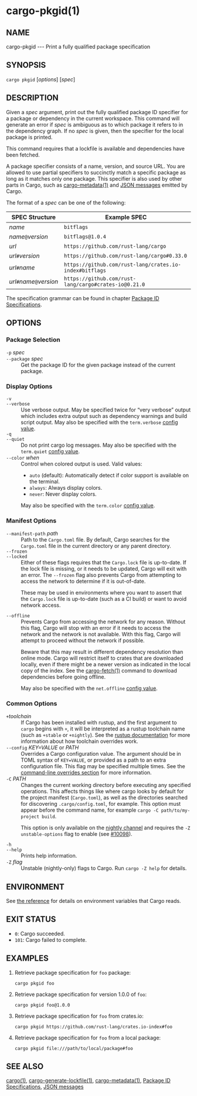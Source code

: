 # cargo-pkgid(1)

## NAME

cargo-pkgid --- Print a fully qualified package specification

## SYNOPSIS

`cargo pkgid` [_options_] [_spec_]

## DESCRIPTION

Given a _spec_ argument, print out the fully qualified package ID specifier
for a package or dependency in the current workspace. This command will
generate an error if _spec_ is ambiguous as to which package it refers to in
the dependency graph. If no _spec_ is given, then the specifier for the local
package is printed.

This command requires that a lockfile is available and dependencies have been
fetched.

A package specifier consists of a name, version, and source URL. You are
allowed to use partial specifiers to succinctly match a specific package as
long as it matches only one package. This specifier is also used by other parts
in Cargo, such as [cargo-metadata(1)](cargo-metadata.html) and [JSON messages] emitted by Cargo.

The format of a _spec_ can be one of the following:

SPEC Structure             | Example SPEC
---------------------------|--------------
_name_                     | `bitflags`
_name_`@`_version_         | `bitflags@1.0.4`
_url_                      | `https://github.com/rust-lang/cargo`
_url_`#`_version_          | `https://github.com/rust-lang/cargo#0.33.0`
_url_`#`_name_             | `https://github.com/rust-lang/crates.io-index#bitflags`
_url_`#`_name_`@`_version_ | `https://github.com/rust-lang/cargo#crates-io@0.21.0`

The specification grammar can be found in chapter [Package ID Specifications].

## OPTIONS

### Package Selection

<dl>

<dt class="option-term" id="option-cargo-pkgid--p"><a class="option-anchor" href="#option-cargo-pkgid--p"></a><code>-p</code> <em>spec</em></dt>
<dt class="option-term" id="option-cargo-pkgid---package"><a class="option-anchor" href="#option-cargo-pkgid---package"></a><code>--package</code> <em>spec</em></dt>
<dd class="option-desc">Get the package ID for the given package instead of the current package.</dd>


</dl>

### Display Options

<dl>
<dt class="option-term" id="option-cargo-pkgid--v"><a class="option-anchor" href="#option-cargo-pkgid--v"></a><code>-v</code></dt>
<dt class="option-term" id="option-cargo-pkgid---verbose"><a class="option-anchor" href="#option-cargo-pkgid---verbose"></a><code>--verbose</code></dt>
<dd class="option-desc">Use verbose output. May be specified twice for “very verbose” output which
includes extra output such as dependency warnings and build script output.
May also be specified with the <code>term.verbose</code>
<a href="../reference/config.html">config value</a>.</dd>


<dt class="option-term" id="option-cargo-pkgid--q"><a class="option-anchor" href="#option-cargo-pkgid--q"></a><code>-q</code></dt>
<dt class="option-term" id="option-cargo-pkgid---quiet"><a class="option-anchor" href="#option-cargo-pkgid---quiet"></a><code>--quiet</code></dt>
<dd class="option-desc">Do not print cargo log messages.
May also be specified with the <code>term.quiet</code>
<a href="../reference/config.html">config value</a>.</dd>


<dt class="option-term" id="option-cargo-pkgid---color"><a class="option-anchor" href="#option-cargo-pkgid---color"></a><code>--color</code> <em>when</em></dt>
<dd class="option-desc">Control when colored output is used. Valid values:</p>
<ul>
<li><code>auto</code> (default): Automatically detect if color support is available on the
terminal.</li>
<li><code>always</code>: Always display colors.</li>
<li><code>never</code>: Never display colors.</li>
</ul>
<p>May also be specified with the <code>term.color</code>
<a href="../reference/config.html">config value</a>.</dd>

</dl>

### Manifest Options

<dl>

<dt class="option-term" id="option-cargo-pkgid---manifest-path"><a class="option-anchor" href="#option-cargo-pkgid---manifest-path"></a><code>--manifest-path</code> <em>path</em></dt>
<dd class="option-desc">Path to the <code>Cargo.toml</code> file. By default, Cargo searches for the
<code>Cargo.toml</code> file in the current directory or any parent directory.</dd>


<dt class="option-term" id="option-cargo-pkgid---frozen"><a class="option-anchor" href="#option-cargo-pkgid---frozen"></a><code>--frozen</code></dt>
<dt class="option-term" id="option-cargo-pkgid---locked"><a class="option-anchor" href="#option-cargo-pkgid---locked"></a><code>--locked</code></dt>
<dd class="option-desc">Either of these flags requires that the <code>Cargo.lock</code> file is
up-to-date. If the lock file is missing, or it needs to be updated, Cargo will
exit with an error. The <code>--frozen</code> flag also prevents Cargo from
attempting to access the network to determine if it is out-of-date.</p>
<p>These may be used in environments where you want to assert that the
<code>Cargo.lock</code> file is up-to-date (such as a CI build) or want to avoid network
access.</dd>


<dt class="option-term" id="option-cargo-pkgid---offline"><a class="option-anchor" href="#option-cargo-pkgid---offline"></a><code>--offline</code></dt>
<dd class="option-desc">Prevents Cargo from accessing the network for any reason. Without this
flag, Cargo will stop with an error if it needs to access the network and
the network is not available. With this flag, Cargo will attempt to
proceed without the network if possible.</p>
<p>Beware that this may result in different dependency resolution than online
mode. Cargo will restrict itself to crates that are downloaded locally, even
if there might be a newer version as indicated in the local copy of the index.
See the <a href="cargo-fetch.html">cargo-fetch(1)</a> command to download dependencies before going
offline.</p>
<p>May also be specified with the <code>net.offline</code> <a href="../reference/config.html">config value</a>.</dd>


</dl>

### Common Options

<dl>

<dt class="option-term" id="option-cargo-pkgid-+toolchain"><a class="option-anchor" href="#option-cargo-pkgid-+toolchain"></a><code>+</code><em>toolchain</em></dt>
<dd class="option-desc">If Cargo has been installed with rustup, and the first argument to <code>cargo</code>
begins with <code>+</code>, it will be interpreted as a rustup toolchain name (such
as <code>+stable</code> or <code>+nightly</code>).
See the <a href="https://rust-lang.github.io/rustup/overrides.html">rustup documentation</a>
for more information about how toolchain overrides work.</dd>


<dt class="option-term" id="option-cargo-pkgid---config"><a class="option-anchor" href="#option-cargo-pkgid---config"></a><code>--config</code> <em>KEY=VALUE</em> or <em>PATH</em></dt>
<dd class="option-desc">Overrides a Cargo configuration value. The argument should be in TOML syntax of <code>KEY=VALUE</code>,
or provided as a path to an extra configuration file. This flag may be specified multiple times.
See the <a href="../reference/config.html#command-line-overrides">command-line overrides section</a> for more information.</dd>


<dt class="option-term" id="option-cargo-pkgid--C"><a class="option-anchor" href="#option-cargo-pkgid--C"></a><code>-C</code> <em>PATH</em></dt>
<dd class="option-desc">Changes the current working directory before executing any specified operations. This affects
things like where cargo looks by default for the project manifest (<code>Cargo.toml</code>), as well as
the directories searched for discovering <code>.cargo/config.toml</code>, for example. This option must
appear before the command name, for example <code>cargo -C path/to/my-project build</code>.</p>
<p>This option is only available on the <a href="https://doc.rust-lang.org/book/appendix-07-nightly-rust.html">nightly
channel</a> and
requires the <code>-Z unstable-options</code> flag to enable (see
<a href="https://github.com/rust-lang/cargo/issues/10098">#10098</a>).</dd>


<dt class="option-term" id="option-cargo-pkgid--h"><a class="option-anchor" href="#option-cargo-pkgid--h"></a><code>-h</code></dt>
<dt class="option-term" id="option-cargo-pkgid---help"><a class="option-anchor" href="#option-cargo-pkgid---help"></a><code>--help</code></dt>
<dd class="option-desc">Prints help information.</dd>


<dt class="option-term" id="option-cargo-pkgid--Z"><a class="option-anchor" href="#option-cargo-pkgid--Z"></a><code>-Z</code> <em>flag</em></dt>
<dd class="option-desc">Unstable (nightly-only) flags to Cargo. Run <code>cargo -Z help</code> for details.</dd>


</dl>

## ENVIRONMENT

See [the reference](../reference/environment-variables.html) for
details on environment variables that Cargo reads.

## EXIT STATUS

* `0`: Cargo succeeded.
* `101`: Cargo failed to complete.

## EXAMPLES

1. Retrieve package specification for `foo` package:

       cargo pkgid foo

2. Retrieve package specification for version 1.0.0 of `foo`:

       cargo pkgid foo@1.0.0

3. Retrieve package specification for `foo` from crates.io:

       cargo pkgid https://github.com/rust-lang/crates.io-index#foo

4. Retrieve package specification for `foo` from a local package:

       cargo pkgid file:///path/to/local/package#foo

## SEE ALSO

[cargo(1)](cargo.html), [cargo-generate-lockfile(1)](cargo-generate-lockfile.html), [cargo-metadata(1)](cargo-metadata.html),
[Package ID Specifications], [JSON messages]

[Package ID Specifications]: ../reference/pkgid-spec.html
[JSON messages]: ../reference/external-tools.html#json-messages
